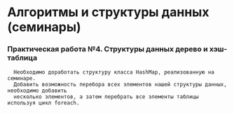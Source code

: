 # Алгоритмы и структуры данных (семинары)
### Практическая работа №4. Структуры данных дерево и хэш-таблица
      Необходимо доработать структуру класса HashMap, реализованную на семинаре.
      Добавить возможность перебора всех элементов нашей структуры данных, необходимо добавить 
      несколько элементов, а затем перебрать все элементы таблицы используя цикл foreach.
